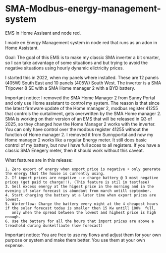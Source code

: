 # SMA-Modbus-energy-management-system
EMS in Home Assisant and node red.

I made en Energy Management system in node red that runs as an adon in Home Assistant.

Goal: The goal of this EMS is to make my classic SMA inverter a bit smarter, so I can take advantage of some situations and but trying to avoid the negative situations using hourly dynamic elictricity prices. 

I started this in 2022, when my panels where installed. These are 12 panels (405W) South East and 10 panels (405W) South West. 
The inverter is a SMA Tripower 8 SE with a SMA Home manager 2 with a BYD battery. 

Important notice: I removed the SMA Home Manager 2 from Sunny Portal and only use Home assistant to control my system. The reason is that since the latest firmware update of the Home manager 2, modbus register 41255 that controls the curtailment, gets overwritten by the SMA Home manager 2.
SMA is working on their version of an EMS that will be released in Q3 of 2025, so they changed how the Home Manager 2 works with the inverter. 
You can only have control over the modbus register 41255 without the function of Home manager 2. 
I removed it from Sunnyportal and now my Home manager 2 works like a regular Energy meter. It still does basic control of my battery, but now I have full acces to all registers. 
If you have a classic SMA Enegery meter, then it should work without this caveat. 

What features are in this release: 

    1. Zero export of energy when export price is negative + only generate the energy that the house is currently using.
    2. If import prices are negative --> charge battery @ 3 most negative prices (get paid to charge!!). (This feature is stil in testfase)
    3. Sell excess energy at the higest price in the morning and in the evening if solar forecast is abundant from march untill september.
    4. Start charging the battery at a later time when export prices are lowest.
    5. Winterflow: Charge the battery every night at the 4 cheapest hours if the solar forecast today is smaller then 15 Kw untill 100%  full, 
       only when the spread between the lowest and highest price is high enough.
    6. Use the battery for all the hours that import prices are above a treashold during dunkelflaute (low forecast)
    
    
Important notice: You are free to use my flows and adjust them for your own purpose or system and make them better. You use them at your own expense. 
